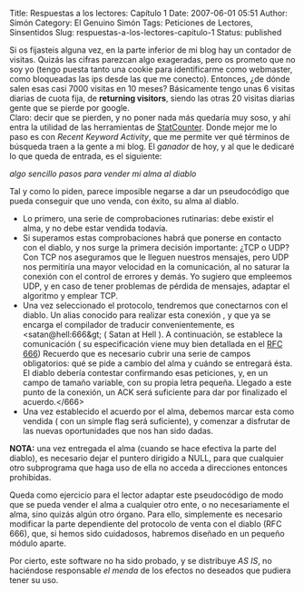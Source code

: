Title: Respuestas a los lectores: Capítulo 1
Date: 2007-06-01 05:51
Author: Simón
Category: El Genuino Simón
Tags: Peticiones de Lectores, Sinsentidos
Slug: respuestas-a-los-lectores-capitulo-1
Status: published

Si os fijasteis alguna vez, en la parte inferior de mi blog hay un
contador de visitas. Quizás las cifras parezcan algo exageradas, pero os
prometo que no soy yo (tengo puesta tanto una cookie para identificarme
como webmaster, como bloqueadas las ips desde las que me conecto).
Entonces, ¿de dónde salen esas casi 7000 visitas en 10 meses?
Básicamente tengo unas 6 visitas diarias de cuota fija, de **returning
visitors**, siendo las otras 20 visitas diarias gente que se pierde por
google.  
Claro: decir que se pierden, y no poner nada más quedaría muy soso, y
ahí entra la utilidad de las herramientas de
[StatCounter](http://www.statcounter.com). Donde mejor
me lo paso es con *Recent Keyword Activity*, que me permite ver qué
términos de búsqueda traen a la gente a mi blog. El *ganador* de hoy, y
al que le dedicaré lo que queda de entrada, es el siguiente:


*algo sencillo pasos para vender mi alma al diablo*

Tal y como lo piden, parece imposible negarse a dar un pseudocódigo que
pueda conseguir que uno venda, con éxito, su alma al diablo.

-   Lo primero, una serie de comprobaciones rutinarias: debe existir el
    alma, y no debe estar vendida todavía.
-   Si superamos estas comprobaciones habrá que ponerse en contacto con
    el diablo, y nos surge la primera decisión importante: ¿TCP o UDP?
    Con TCP nos aseguramos que le lleguen nuestros mensajes, pero UDP
    nos permitiría una mayor velocidad en la comunicación, al no saturar
    la conexión con el control de errores y demás. Yo sugiero que
    empleemos UDP, y en caso de tener problemas de pérdida de mensajes,
    adaptar el algoritmo y emplear TCP.
-   Una vez seleccionado el protocolo, tendremos que conectarnos con el
    diablo. Un alias conocido para realizar esta conexión , y que ya se
    encarga el compilador de traducir convenientemente, es
    &lt;satan@hell:666\&gt; ( Satan at Hell ). A continuación, se establece
    la comunicación ( su especificación viene muy bien detallada en el
    [RFC 666](http://www.faqs.org/rfcs/rfc666.html)) Recuerdo que es
    necesario cubrir una serie de campos obligatorios: qué se pide a
    cambio del alma y cuándo se entregará ésta. El diablo debería
    contestar confirmando esas peticiones, y, en un campo de tamaño
    variable, con su propia letra pequeña. Llegado a este punto de la
    conexión, un ACK será suficiente para dar por finalizado el
    acuerdo.&lt;/666&gt;
-   Una vez establecido el acuerdo por el alma, debemos marcar esta como
    vendida ( con un simple flag será suficiente), y comenzar a
    disfrutar de las nuevas oportunidades que nos han sido dadas.

**NOTA:** una vez entregada el alma (cuando se hace efectiva la parte
del diablo), es necesario dejar el puntero dirigido a NULL, para que
cualquier otro subprograma que haga uso de ella no acceda a direcciones
entonces prohibidas.

Queda como ejercicio para el lector adaptar este pseudocódigo de modo
que se pueda vender el alma a cualquier otro ente, o no necesariamente
el alma, sino quizás algún otro órgano. Para ello, simplemente es
necesario modificar la parte dependiente del protocolo de venta con el
diablo (RFC 666), que, si hemos sido cuidadosos, habremos diseñado en un
pequeño módulo aparte.

Por cierto, este software no ha sido probado, y se distribuye *AS IS*,
no haciéndose responsable *el menda* de los efectos no deseados que
pudiera tener su uso.
